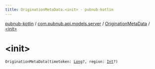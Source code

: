 ```yaml
---
title: OriginationMetaData.<init> - pubnub-kotlin
---
```


[pubnub-kotlin](../../index.html) / [com.pubnub.api.models.server](../index.html) / [OriginationMetaData](index.html) / [&lt;init&gt;](./-init-.html)

# &lt;init&gt;

`OriginationMetaData(timetoken: `[`Long`](https://kotlinlang.org/api/latest/jvm/stdlib/kotlin/-long/index.html)`?, region: `[`Int`](https://kotlinlang.org/api/latest/jvm/stdlib/kotlin/-int/index.html)`?)`